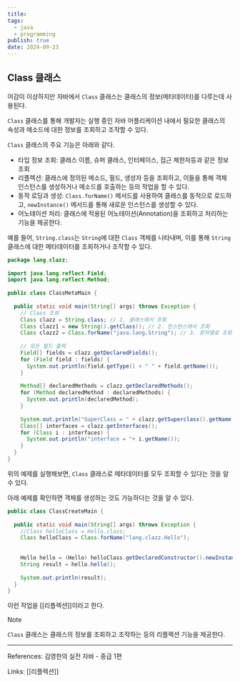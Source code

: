 ```yaml
---
title: 
tags:
  - java
  - programming
publish: true
date: 2024-09-23
---
```

## Class 클래스

어감이 이상하지만 자바에서 `Class` 클래스는 클래스의 정보(메타데이터)를 다루는데 사용된다.

`Class` 클래스를 통해 개발자는 실행 중인 자바 어플리케이션 내에서 필요한 클래스의 속성과 메소드에 대한 정보를 조회하고 조작할 수 있다.

`Class` 클래스의 주요 기능은 아래와 같다.
- 타입 정보 조회: 클래스 이름, 슈퍼 클래스, 인터페이스, 접근 제한자등과 같은 정보 조회
- 리플렉션: 클래스에 정의된 메소드, 필드, 생성자 등을 조회하고, 이들을 통해 객체 인스턴스를 생성하거나 메소드를 호출하는 등의 작업을 할 수 있다.
- 동적 로딩과 생성: `Class.forName()` 메서드를 사용하여 클래스를 동적으로 로드하고, `newInstance()` 메서드를 통해 새로운 인스턴스를 생성할 수 있다.
- 어노테이션 처리: 클래스에 적용된 어노테이션(Annotation)을 조회하고 처리하는 기능을 제공한다.

예를 들어, `String.class`는 `String`에 대한 `Class` 객체를 나타내며, 이를 통해 `String` 클래스에 대한 메타데이터를 조회하거나 조작할 수 있다.

```java
package lang.clazz;  
  
import java.lang.reflect.Field;  
import java.lang.reflect.Method;  
  
public class ClassMetaMain {  
  
  public static void main(String[] args) throws Exception {  
    // Class 조회  
    Class clazz = String.class; // 1. 클래스에서 조회  
    Class clazz1 = new String().getClass(); // 2. 인스턴스에서 조회  
    Class clazz2 = Class.forName("java.lang.String"); // 3. 문자열로 조회  
  
    // 모든 필드 출력  
    Field[] fields = clazz.getDeclaredFields();  
    for (Field field : fields) {  
      System.out.println(field.getType() + " " + field.getName());  
    }  
  
    Method[] declaredMethods = clazz.getDeclaredMethods();  
    for (Method declaredMethod : declaredMethods) {  
      System.out.println(declaredMethod);  
    }  
  
    System.out.println("SuperClass = " + clazz.getSuperclass().getName());  
    Class[] interfaces = clazz.getInterfaces();  
    for (Class i : interfaces) {  
      System.out.println("interface = "+ i.getName());  
    }  
  }  
}
```
위의 예제를 실행해보면, `Class` 클래스로 메타데이터를 모두 조회할 수 있다는 것을 알 수 있다.

아래 예제를 확인하면 객체를 생성하는 것도 가능하다는 것을 알 수 있다.

```java
public class ClassCreateMain {  
  
  public static void main(String[] args) throws Exception {  
    //Class helloClass = Hello.class;  
    Class helloClass = Class.forName("lang.clazz.Hello");  
  
  
    Hello hello = (Hello) helloClass.getDeclaredConstructor().newInstance();  
    String result = hello.hello();  
  
    System.out.println(result);  
  }  
}
```

이런 작업을 [[리플렉션]]이라고 한다.

> [!note]
> `Class` 클래스는 클래스의 정보를 조회하고 조작하는 등의 리플렉션 기능을 제공한다.

---
References: 김영한의 실전 자바 - 중급 1편

Links: [[리플렉션]]
